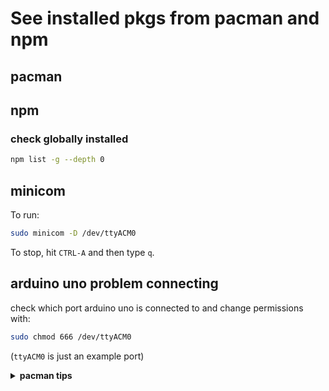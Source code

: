 # See installed pkgs from pacman and npm

## pacman

## npm

### check globally installed

```sh
npm list -g --depth 0
```

## minicom

To run:

```sh
sudo minicom -D /dev/ttyACM0
```

To stop, hit `CTRL-A` and then type `q`.

## arduino uno problem connecting

check which port arduino uno is connected to and change
permissions with:

```sh
sudo chmod 666 /dev/ttyACM0
```

(`ttyACM0` is just an example port)

<details>
  <summary>
    <strong>pacman tips</strong>
  </summary>
  <ul>
   <li>
     installed packages are in <code>/var/lib/pacman/local</code>
   </li>
   <li>

To [Remove unused packages (orphans)](<https://wiki.archlinux.org/title/Pacman/Tips_and_tricks#Removing_unused_packages_(orphans)>) run:

```sh
sudo pacman -Qtdq | sudo pacman -Rns -
```

For [Cleaning the package cache](https://wiki.archlinux.org/title/Pacman#Cleaning_the_package_cache) run:

I usually run the following to retain only one past version
and free more space:

```sh
paccache -rk1
```

this will retain the most recent 3 versions:

```sh
paccache -r
```

   </li>
  </ul>
</details>
